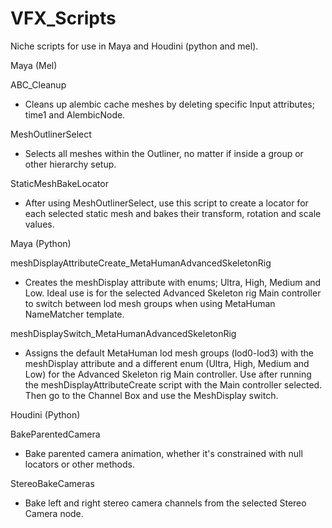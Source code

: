 # VFX_Scripts
Niche scripts for use in Maya and Houdini (python and mel).



Maya (Mel)

ABC_Cleanup
- Cleans up alembic cache meshes by deleting specific Input attributes; time1 and AlembicNode.

MeshOutlinerSelect
- Selects all meshes within the Outliner, no matter if inside a group or other hierarchy setup.

StaticMeshBakeLocator
- After using MeshOutlinerSelect, use this script to create a locator for each selected static mesh and bakes their transform, rotation and scale values.


Maya (Python)

meshDisplayAttributeCreate_MetaHumanAdvancedSkeletonRig
- Creates the meshDisplay attribute with enums; Ultra, High, Medium and Low. Ideal use is for the selected Advanced Skeleton rig Main controller to switch between lod mesh groups when using MetaHuman NameMatcher template.

meshDisplaySwitch_MetaHumanAdvancedSkeletonRig
- Assigns the default MetaHuman lod mesh groups (lod0-lod3) with the meshDisplay attribute and a different enum (Ultra, High, Medium and Low) for the Advanced Skeleton rig Main controller. Use after running the meshDisplayAttributeCreate script with the Main controller selected. Then go to the Channel Box and use the MeshDisplay switch.



Houdini (Python)

BakeParentedCamera
- Bake parented camera animation, whether it's constrained with null locators or other methods.

StereoBakeCameras
- Bake left and right stereo camera channels from the selected Stereo Camera node.
